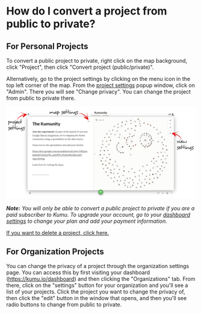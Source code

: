 # How do I convert a project from public to private?

## For Personal Projects
To convert a public project to private, right click on the map background, click "Project", then click "Convert project (public/private)".

Alternatively, go to the project settings by clicking on the menu icon in the top left corner of the map. From the [project settings](/overview/settings.md) popup window, click on "Admin". There you will see "Change privacy". You can change the project from public to private there.

![](/images/settings-locations.jpg)

***Note:*** *You will only be able to convert a public project to private if you are a paid subscriber to Kumu. To upgrade your account, go to your [dashboard settings](https://kumu.io/settings#change-plan) to change your plan and add your payment information.*

[If you want to delete a project, click here.](/faq/how-do-i-delete-a-project.html)

## For Organization Projects
You can change the privacy of a project through the organization settings page. You can access this by first visiting your dashboard (https://kumu.io/dashboard) and then clicking the "Organizations" tab. From there, click on the "settings" button for your organization and you'll see a list of your projects. Click the project you want to change the privacy of, then click the "edit" button in the window that opens, and then you'll see radio buttons to change from public to private.
